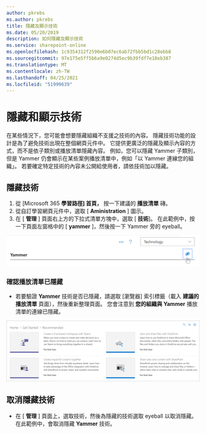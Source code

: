 ```yaml
---
author: pkrebs
ms.author: pkrebs
title: 隱藏及顯示技術
ms.date: 05/20/2019
description: 如何隱藏及顯示技術
ms.service: sharepoint-online
ms.openlocfilehash: 1c9354312f2590e6b07ec6ab72fbb5bd1c28ebb8
ms.sourcegitcommit: 97e175e5ff5b6a9e0274d5ec9b39fdf7e18eb387
ms.translationtype: MT
ms.contentlocale: zh-TW
ms.lasthandoff: 04/25/2021
ms.locfileid: "51999639"
---
```

# <a name="hide-and-show-technology"></a>隱藏和顯示技術

在某些情況下，您可能會想要隱藏組織不支援之技術的內容。 隱藏技術功能的設計是為了避免技術出現在整個網頁元件中。 它提供更廣泛的隱藏及顯示內容的方式，而不是依子類別或播放清單隱藏內容。 例如，您可以隱藏 Yammer 子類別，但是 Yammer 仍會顯示在某些案例播放清單中，例如「以 Yammer 連線您的組織」。 若要確定特定技術的內容未公開給使用者，請依技術加以隱藏。 

## <a name="hide-a-technology"></a>隱藏技術

1. 從 [Microsoft 365 **學習路徑] 首頁，** 按一下建議的 **播放清單** 磚。
2. 從自訂學習網頁元件中，選取 [ **Aministration** ] 圖示。
3. 在 [ **管理** ] 頁面右上方的下拉式清單方塊中，選取 [ **技術**]。
在此範例中，按一下頁面左窗格中的 [ **yammer** ]，然後按一下 Yammer 旁的 eyeball。  

![cg-hidetech.png](media/cg-hidetech.png)

### <a name="verify-the-playlist-is-hidden"></a>確認播放清單已隱藏
- 若要驗證 **Yammer** 技術是否已隱藏，請選取 [瀏覽器] 索引標籤（載入 **建議的播放清單** 頁面），然後重新整理頁面。 您會注意到 **您的組織與 Yammer** 播放清單的連線已隱藏。 

![cg-hidetechrefresh.png](media/cg-hidetechrefresh.png)

## <a name="unhide-a-technology"></a>取消隱藏技術

- 在 [ **管理** ] 頁面上，選取技術，然後為隱藏的技術選取 eyeball 以取消隱藏。 在此範例中，會取消隱藏 **Yammer** 技術。 